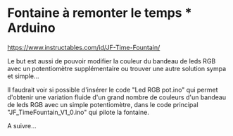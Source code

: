 # Fontaine à remonter le temps * Arduino

https://www.instructables.com/id/JF-Time-Fountain/

Le but est aussi de pouvoir modifier la couleur du bandeau de leds RGB avec un potentiomètre supplémentaire ou trouver une autre solution sympa et simple...

Il faudrait voir si possible d'insérer le code "Led RGB pot.ino" qui permet d'obtenir une variation fluide d'un grand nombre de couleurs d'un bandeau de leds RGB avec un simple potentiomètre, dans le code principal "JF_TimeFountain_V1_0.ino" qui pilote la fontaine.

A suivre...
